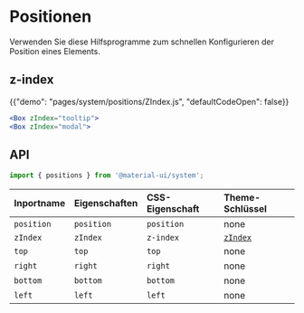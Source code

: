 # Positionen

<p class="description">Verwenden Sie diese Hilfsprogramme zum schnellen Konfigurieren der Position eines Elements.</p>

## z-index

{{"demo": "pages/system/positions/ZIndex.js", "defaultCodeOpen": false}}

```jsx
<Box zIndex="tooltip">
<Box zIndex="modal">
```

## API

```js
import { positions } from '@material-ui/system';
```

| Inportname | Eigenschaften | CSS-Eigenschaft | Theme-Schlüssel                                                |
|:---------- |:------------- |:--------------- |:-------------------------------------------------------------- |
| `position` | `position`    | `position`      | none                                                           |
| `zIndex`   | `zIndex`      | `z-index`       | [`zIndex`](/customization/default-theme/?expend-path=$.zIndex) |
| `top`      | `top`         | `top`           | none                                                           |
| `right`    | `right`       | `right`         | none                                                           |
| `bottom`   | `bottom`      | `bottom`        | none                                                           |
| `left`     | `left`        | `left`          | none                                                           |